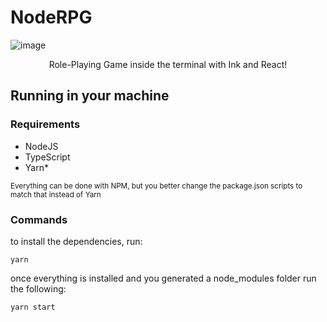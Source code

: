 # NodeRPG

![image](https://i.imgur.com/8ofNXK9.png)

<p align='center'>Role-Playing Game inside the terminal with Ink and React!</p>

## Running in your machine

### Requirements

- NodeJS
- TypeScript
- Yarn\*

<small>Everything can be done with NPM, but you better change the package.json scripts to match that instead of Yarn</small>

### Commands

to install the dependencies, run:

`yarn`

once everything is installed and you generated a node_modules folder run the following:

`yarn start`
